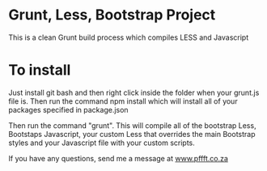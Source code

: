 # Grunt, Less, Bootstrap Project

This is a clean Grunt build process which compiles LESS and Javascript

# To install

Just install git bash and then right click inside the folder when your grunt.js file is. Then run the command npm install which will install all of your packages specified in package.json

Then run the command "grunt". This will compile all of the bootstrap Less, Bootstaps Javascript, your custom Less that overrides the main Bootstrap styles and your Javascript file with your custom scripts.

If you have any questions, send me a message at www.pffft.co.za
